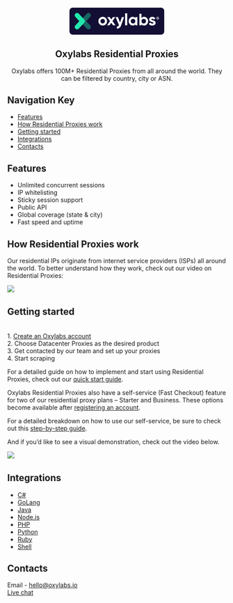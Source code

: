 <p align="center">
    <a href="https://oxylabs.io/">
      <img src="../images/oxy_logo.png" alt="Oxylabs logo" width="218">
    </a>
</p>

<h2 align="center">
  Oxylabs Residential Proxies
</h2>

<p align="center">
Oxylabs offers 100M+ Residential Proxies from all around the world. They can be filtered by country, city or ASN.
  
</p>

## Navigation Key

- [Features](#features)
- [How Residential Proxies work](#how-residential-proxies-work)
- [Getting started](#getting-started)
- [Integrations](#integrations)
- [Contacts](#contacts)

## Features

- Unlimited concurrent sessions
- IP whitelisting 
- Sticky session support
- Public API
- Global coverage (state & city)
- Fast speed and uptime 
 
## How Residential Proxies work

Our residential IPs originate from internet service providers (ISPs) all around the world. To better understand how they work, check out our video on Residential Proxies:

[![](https://img.youtube.com/vi/uN8Y3MZpj8U/0.jpg)](https://www.youtube.com/watch?v=uN8Y3MZpj8U)
  
## Getting started
<br> 1. [Create an Oxylabs account](https://dashboard.oxylabs.io/registration)
<br> 2. Choose Datacenter Proxies as the desired product
<br> 3. Get contacted by our team and set up your proxies
<br> 4. Start scraping

For a detailed guide on how to implement and start using Residential Proxies, check out our [quick start guide](https://oxylabs.io/blog/residential-proxies-quick-start-guide). 

Oxylabs Residential Proxies also have a self-service (Fast Checkout) feature for two of our residential proxy plans – Starter and Business. These options become available after [registering an account](https://dashboard.oxylabs.io/registration). 

For a detailed breakdown on how to use our self-service, be sure to check out this [step-by-step guide](https://oxylabs.io/blog/fast-checkout-guide).

And if you’d like to see a visual demonstration, check out the video below.

[![](https://img.youtube.com/vi/fdLA_gP6sHw/0.jpg)](https://www.youtube.com/watch?v=fdLA_gP6sHw)

## Integrations

- [C#](https://github.com/oxylabs/product-integrations/tree/master/residential-proxies/CSharp)
- [GoLang](https://github.com/oxylabs/product-integrations/tree/master/residential-proxies/GoLang)
- [Java](https://github.com/oxylabs/product-integrations/tree/master/residential-proxies/Java)
- [Node.js](https://github.com/oxylabs/product-integrations/tree/master/residential-proxies/Nodejs)
- [PHP](https://github.com/oxylabs/product-integrations/tree/master/residential-proxies/PHP)
- [Python](https://github.com/oxylabs/product-integrations/tree/master/residential-proxies/Python)
- [Ruby](https://github.com/oxylabs/product-integrations/tree/master/residential-proxies/Ruby)
- [Shell](https://github.com/oxylabs/product-integrations/tree/master/residential-proxies/Shell)



## Contacts
Email - hello@oxylabs.io
<br><a href="https://oxylabs.drift.click/oxybot">Live chat</a>
